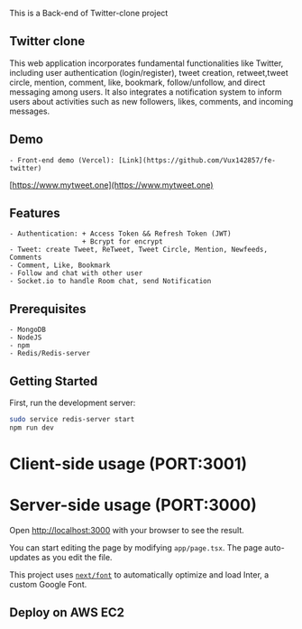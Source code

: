 This is a Back-end of Twitter-clone project

## Twitter clone

This web application incorporates fundamental functionalities like Twitter, including
user authentication (login/register), tweet creation, retweet,tweet circle, mention, comment, like,
bookmark, follow/unfollow, and direct messaging among users. It also integrates a notification
system to inform users about activities such as new followers, likes, comments, and incoming
messages.

## Demo

    - Front-end demo (Vercel): [Link](https://github.com/Vux142857/fe-twitter)

[https://www.mytweet.one](https://www.mytweet.one)

## Features
    - Authentication: + Access Token && Refresh Token (JWT)
                      + Bcrypt for encrypt
    - Tweet: create Tweet, ReTweet, Tweet Circle, Mention, Newfeeds, Comments
    - Comment, Like, Bookmark
    - Follow and chat with other user
    - Socket.io to handle Room chat, send Notification

## Prerequisites
    - MongoDB
    - NodeJS
    - npm
    - Redis/Redis-server

## Getting Started

First, run the development server:

```bash
sudo service redis-server start
npm run dev
```
# Client-side usage (PORT:3001)
# Server-side usage (PORT:3000)


Open [http://localhost:3000](http://localhost:3000) with your browser to see the result.

You can start editing the page by modifying `app/page.tsx`. The page auto-updates as you edit the file.

This project uses [`next/font`](https://nextjs.org/docs/basic-features/font-optimization) to automatically optimize and load Inter, a custom Google Font.

## Deploy on AWS EC2
